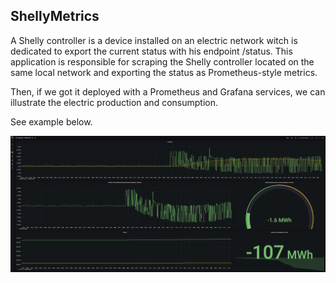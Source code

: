 ## ShellyMetrics

A Shelly controller is a device installed on an electric network witch is dedicated to export the current status with his endpoint /status.
This application is responsible for scraping the Shelly controller located on the same local network and exporting the status as Prometheus-style metrics.

Then, if we got it deployed with a Prometheus and Grafana services, we can illustrate the electric production and consumption.

See example below.

![Example](example.png)